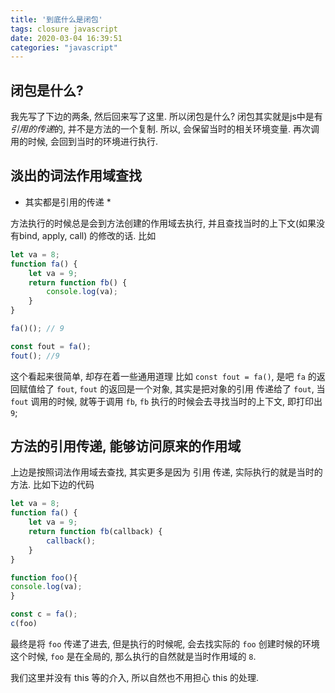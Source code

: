 ```yaml
---
title: '到底什么是闭包'
tags: closure javascript
date: 2020-03-04 16:39:51
categories: "javascript"
---
```



## 闭包是什么?

我先写了下边的两条, 然后回来写了这里.
所以闭包是什么? 闭包其实就是js中是有*引用的传递*的, 并不是方法的一个复制.
所以, 会保留当时的相关环境变量. 再次调用的时候, 会回到当时的环境进行执行.

## 淡出的词法作用域查找

* 其实都是引用的传递 *

方法执行的时候总是会到方法创建的作用域去执行, 并且查找当时的上下文(如果没有bind, apply, call) 的修改的话.
比如

```js
let va = 8;
function fa() {
    let va = 9;
    return function fb() {
        console.log(va);
    }
}

fa()(); // 9

const fout = fa();
fout(); //9
```

这个看起来很简单, 却存在着一些通用道理
比如 `const fout = fa()`, 是吧 `fa` 的返回赋值给了 `fout`, `fout` 的返回是一个对象, 其实是把对象的引用
传递给了 `fout`, 当 `fout` 调用的时候, 就等于调用 `fb`, `fb` 执行的时候会去寻找当时的上下文, 即打印出 `9`;


## 方法的引用传递, 能够访问原来的作用域

上边是按照词法作用域去查找, 其实更多是因为 引用 传递, 实际执行的就是当时的方法.
比如下边的代码

```js
let va = 8;
function fa() {
    let va = 9;
    return function fb(callback) {
        callback();
    }
}

function foo(){
console.log(va);
}

const c = fa();
c(foo)
```

最终是将 `foo` 传递了进去, 但是执行的时候呢, 会去找实际的 `foo` 创建时候的环境
这个时候, `foo` 是在全局的, 那么执行的自然就是当时作用域的 `8`.

我们这里并没有 this 等的介入, 所以自然也不用担心 this 的处理.
